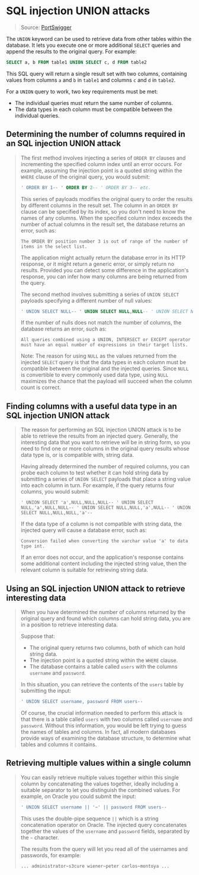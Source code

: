 # SQL injection UNION attacks

>   Source: [PortSwigger](https://portswigger.net/web-security/sql-injection/union-attacks)

The `UNION` keyword can be used to retrieve data from other tables within the database. It lets you execute one or more additional `SELECT` queries and append the results to the original query. For example:

```sql
SELECT a, b FROM table1 UNION SELECT c, d FROM table2
```

This SQL query will return a single result set with two columns, containing values from columns `a` and `b` in `table1` and columns `c` and `d` in `table2`.

For a `UNION` query to work, two key requirements must be met:

-   The individual queries must return the same number of columns.
-   The data types in each column must be compatible between the individual queries.

## Determining the number of columns required in an SQL injection UNION attack

>   The first method involves injecting a series of `ORDER BY` clauses and incrementing the specified column index until an error occurs. For example, assuming the injection point is a quoted string within the `WHERE` clause of the original query, you would submit:
>
>   ```sql
>   ' ORDER BY 1-- ' ORDER BY 2-- ' ORDER BY 3-- etc.
>   ```
>
>   This series of payloads modifies the original query to order the results by different columns in the result set. The column in an `ORDER BY` clause can be specified by its index, so you don't need to know the names of any columns. When the specified column index exceeds the number of actual columns in the result set, the database returns an error, such as:
>
>   ```
>   The ORDER BY position number 3 is out of range of the number of items in the select list.
>   ```
>
>   The application might actually return the database error in its HTTP response, or it might return a generic error, or simply return no results. Provided you can detect some difference in the application's response, you can infer how many columns are being returned from the query.
>
>   The second method involves submitting a series of `UNION SELECT` payloads specifying a different number of null values:
>
>   ```sql
>   ' UNION SELECT NULL-- ' UNION SELECT NULL,NULL-- ' UNION SELECT NULL,NULL,NULL-- etc.
>   ```
>
>   If the number of nulls does not match the number of columns, the database returns an error, such as:
>
>   ```
>   All queries combined using a UNION, INTERSECT or EXCEPT operator must have an equal number of expressions in their target lists.
>   ```
>
>   Note: The reason for using `NULL` as the values returned from the injected `SELECT` query is that the data types in each column must be compatible between the original and the injected queries. Since `NULL` is convertible to every commonly used data type, using `NULL` maximizes the chance that the payload will succeed when the column count is correct.

## Finding columns with a useful data type in an SQL injection UNION attack

>   The reason for performing an SQL injection UNION attack is to be able to retrieve the results from an injected query. Generally, the interesting data that you want to retrieve will be in string form, so you need to find one or more columns in the original query results whose data type is, or is compatible with, string data.
>
>   Having already determined the number of required columns, you can probe each column to test whether it can hold string data by submitting a series of `UNION SELECT` payloads that place a string value into each column in turn. For example, if the query returns four columns, you would submit:
>
>   ```
>   ' UNION SELECT 'a',NULL,NULL,NULL-- ' UNION SELECT NULL,'a',NULL,NULL-- ' UNION SELECT NULL,NULL,'a',NULL-- ' UNION SELECT NULL,NULL,NULL,'a'--
>   ```
>
>   If the data type of a column is not compatible with string data, the injected query will cause a database error, such as:
>
>   ```
>   Conversion failed when converting the varchar value 'a' to data type int.
>   ```
>
>   If an error does not occur, and the application's response contains some additional content including the injected string value, then the relevant column is suitable for retrieving string data.

## Using an SQL injection UNION attack to retrieve interesting data

>   When you have determined the number of columns returned by the original query and found which columns can hold string data, you are in a position to retrieve interesting data.
>
>   Suppose that:
>
>   -   The original query returns two columns, both of which can hold string data.
>   -   The injection point is a quoted string within the `WHERE` clause.
>   -   The database contains a table called `users` with the columns `username` and `password`.
>
>   In this situation, you can retrieve the contents of the `users` table by submitting the input:
>
>   ```sql
>   ' UNION SELECT username, password FROM users--
>   ```
>
>   Of course, the crucial information needed to perform this attack is that there is a table called `users` with two columns called `username` and `password`. Without this information, you would be left trying to guess the names of tables and columns. In fact, all modern databases provide ways of examining the database structure, to determine what tables and columns it contains.

## Retrieving multiple values within a single column

>   You can easily retrieve multiple values together within this single column by concatenating the values together, ideally including a suitable separator to let you distinguish the combined values. For example, on Oracle you could submit the input:
>
>   ```sql
>   ' UNION SELECT username || '~' || password FROM users--
>   ```
>
>   This uses the double-pipe sequence `||` which is a string concatenation operator on Oracle. The injected query concatenates together the values of the `username` and `password` fields, separated by the `~` character.
>
>   The results from the query will let you read all of the usernames and passwords, for example:
>
>   ```
>   ... administrator~s3cure wiener~peter carlos~montoya ...
>   ```
